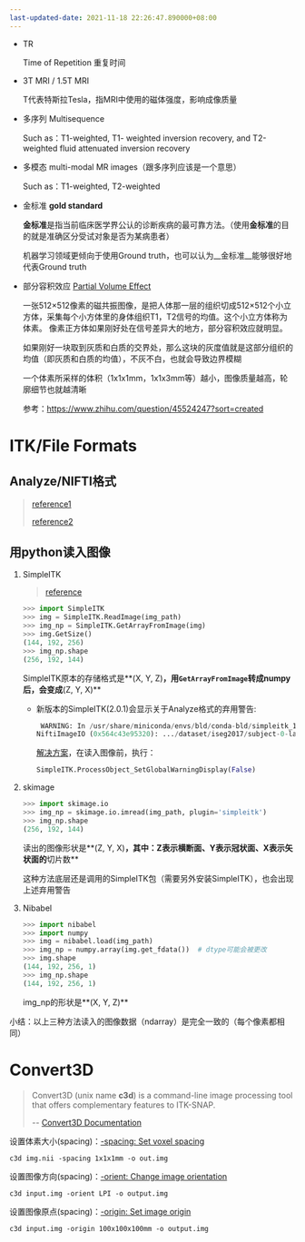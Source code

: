 ```yaml
---
last-updated-date: 2021-11-18 22:26:47.890000+08:00
---
```


* TR

  Time of Repetition 重复时间

* 3T MRI / 1.5T MRI

  T代表特斯拉Tesla，指MRI中使用的磁体强度，影响成像质量
  
* 多序列 Multisequence 

  Such as：T1-weighted, T1- weighted inversion recovery, and T2-weighted fluid attenuated inversion recovery
  
* 多模态 multi-modal MR images（跟多序列应该是一个意思）

  Such as：T1-weighted, T2-weighted
- 金标准 **gold standard**

  **金标准**是指当前临床医学界公认的诊断疾病的最可靠方法。（使用**金标准**的目的就是准确区分受试对象是否为某病患者）

  机器学习领域更倾向于使用Ground truth，也可以认为__金标准__能够很好地代表Ground truth
  
- 部分容积效应 [Partial Volume Effect](https://zhuanlan.zhihu.com/p/46252046)

  一张512×512像素的磁共振图像，是把人体那一层的组织切成512×512个小立方体，采集每个小方体里的身体组织T1，T2信号的均值。这个小立方体称为体素。
  像素正方体如果刚好处在信号差异大的地方，部分容积效应就明显。
  
  如果刚好一块取到灰质和白质的交界处，那么这块的灰度值就是这部分组织的均值（即灰质和白质的均值），不灰不白，也就会导致边界模糊
  
  一个体素所采样的体积（1x1x1mm，1x1x3mm等）越小，图像质量越高，轮廓细节也就越清晰
  
  参考：<https://www.zhihu.com/question/45524247?sort=created>

# ITK/File Formats

## Analyze/NIFTI格式

> [reference1](https://itk.org/Wiki/ITK/File_Formats)
>
> [reference2](https://blog.csdn.net/Emily_Buffy/article/details/104879558)

## 用python读入图像

1. SimpleITK

   > [reference](https://www.cnblogs.com/dyc99/p/12539365.html)

   ```python
   >>> import SimpleITK
   >>> img = SimpleITK.ReadImage(img_path)
   >>> img_np = SimpleITK.GetArrayFromImage(img)
   >>> img.GetSize()
   (144, 192, 256)
   >>> img_np.shape
   (256, 192, 144)
   ```

   SimpleITK原本的存储格式是**(X, Y, Z)**，用`GetArrayFromImage`转成numpy后，会变成**(Z, Y, X)**

   
   - 新版本的SimpleITK(2.0.1)会显示关于Analyze格式的弃用警告:
   
     ```python
      WARNING: In /usr/share/miniconda/envs/bld/conda-bld/simpleitk_1602768442566/work/build/ITK/Modules/IO/NIFTI/src/itkNiftiImageIO.cxx, line 1009
     NiftiImageIO (0x564c43e95320): .../dataset/iseg2017/subject-0-label.img is Analyze file and it's deprecated
     ```
   
     [解决方案](https://github.com/SimpleITK/SimpleITK/issues/1280)，在读入图像前，执行：
   
     ```python
     SimpleITK.ProcessObject_SetGlobalWarningDisplay(False)
     ```

2. skimage

   ```python
   >>> import skimage.io
   >>> img_np = skimage.io.imread(img_path, plugin='simpleitk')
   >>> img_np.shape
   (256, 192, 144)
   ```
   
   读出的图像形状是**(Z, Y, X)**，其中：Z表示横断面、Y表示冠状面、X表示矢状面的**切片数**
   
   这种方法底层还是调用的SimpleITK包（需要另外安装SimpleITK），也会出现上述弃用警告

3. Nibabel

   ```python
   >>> import nibabel
   >>> import numpy
   >>> img = nibabel.load(img_path)
   >>> img_np = numpy.array(img.get_fdata())  # dtype可能会被更改
   >>> img.shape
   (144, 192, 256, 1)
   >>> img_np.shape
   (144, 192, 256, 1)
   ```
   
   img_np的形状是**(X, Y, Z)**

小结：以上三种方法读入的图像数据（ndarray）是完全一致的（每个像素都相同）

# Convert3D

> Convert3D (unix name **c3d**) is a command-line image processing tool that offers complementary features to ITK-SNAP.
>
> -- [Convert3D Documentation](http://www.itksnap.org/pmwiki/pmwiki.php?n=Convert3D.Convert3D)

设置体素大小(spacing)：[-spacing: Set voxel spacing](https://sourceforge.net/p/c3d/git/ci/master/tree/doc/c3d.md#-spacing-set-voxel-spacing)

```shell
c3d img.nii -spacing 1x1x1mm -o out.img
```

设置图像方向(spacing)：[-orient: Change image orientation](https://sourceforge.net/p/c3d/git/ci/master/tree/doc/c3d.md#-orient-change-image-orientation)

```shell
c3d input.img -orient LPI -o output.img
```

设置图像原点(spacing)：[-origin: Set image origin](https://sourceforge.net/p/c3d/git/ci/master/tree/doc/c3d.md#-origin-set-image-origin)

```shell
c3d input.img -origin 100x100x100mm -o output.img
```